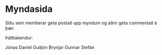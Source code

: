 # Myndasida
Síðu sem memberar geta postað upp myndum og aðrir geta commentað á þær.

Þátttakendur:

Jónas Daníel
Guðjón
Brynjar
Gunnar
Stefán
